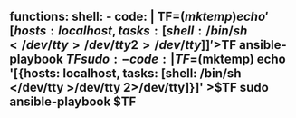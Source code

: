 functions:
  shell:
    - code: |
        TF=$(mktemp)
        echo '[{hosts: localhost, tasks: [shell: /bin/sh </dev/tty >/dev/tty 2>/dev/tty]}]' >$TF
        ansible-playbook $TF
  sudo:
    - code: |
        TF=$(mktemp)
        echo '[{hosts: localhost, tasks: [shell: /bin/sh </dev/tty >/dev/tty 2>/dev/tty]}]' >$TF
        sudo ansible-playbook $TF
---
